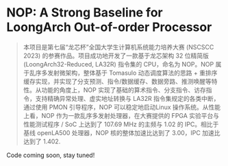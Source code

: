 # NOP: A Strong Baseline for LoongArch Out-of-order Processor

> 本项目是第七届“龙芯杯”全国大学生计算机系统能力培养大赛 (NSCSCC 2023) 的参赛作品。项目成功地开发了一款基于龙芯架构 32 位精简版 (LoongArch32-Reduced, LA32R) 指令集的 CPU，命名为 NOP。NOP 属于乱序多发射微架构，整体基于 Tomasulo 动态调度算法的思路 + 重排序缓存实现，并实现了分支预测、指令/数据缓存、数据旁路、推测唤醒等特性。从功能的角度上，NOP 实现了基础的算术指令、分支指令、访存指令，支持精确异常处理、虚实地址转换与 LA32R 指令集规定的各类中断，通过使用 PMON 引导程序，NOP 可以稳定地启动Linux 操作系统。从性能上看，NOP 作为一款乱序多发射处理器，在大赛提供的 FPGA 实验平台与性能测试程序 / SoC 上达到了 107.69 MHz 的主频与 1.02 的 IPC。相比于基线 openLA500 处理器，NOP 核的整体加速比达到了 3.00，IPC 加速比达到了 1.402.

Code coming soon, stay tuned!